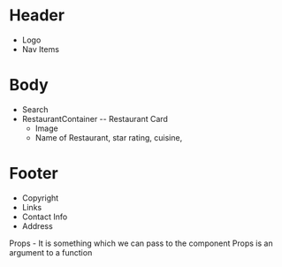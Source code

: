 # Header 
- Logo
- Nav Items 
# Body 
- Search 
- RestaurantContainer 
-- Restaurant Card
    - Image
    - Name of Restaurant, star rating, cuisine, 
# Footer 
- Copyright
- Links 
- Contact Info
- Address



Props - It is something which we can pass to the component 
Props is an argument to a function 
